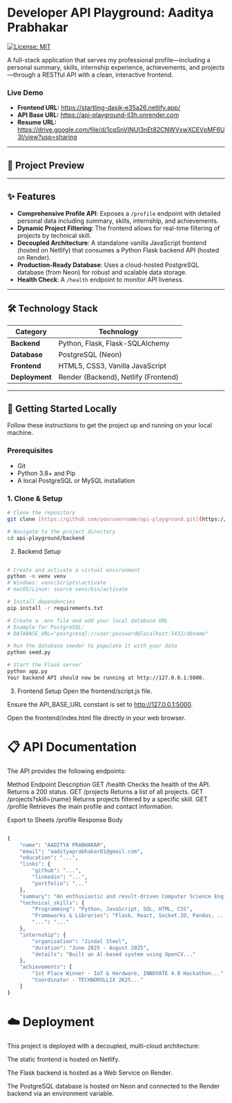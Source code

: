 # Developer API Playground: Aaditya Prabhakar

[![License: MIT](https://img.shields.io/badge/License-MIT-yellow.svg)](https://opensource.org/licenses/MIT)

A full-stack application that serves my professional profile—including a personal summary, skills, internship experience, achievements, and projects—through a RESTful API with a clean, interactive frontend.

### **Live Demo**
* **Frontend URL:**  https://startling-dasik-e35a26.netlify.app/
* **API Base URL:**  https://api-playground-ll3h.onrender.com
* **Resume URL:**    https://drive.google.com/file/d/1cqSnVINUI3nEt82CNWVxwXCEVpMF6U3I/view?usp=sharing

---

## 📸 Project Preview



---

## ✨ Features

* **Comprehensive Profile API**: Exposes a `/profile` endpoint with detailed personal data including summary, skills, internship, and achievements.
* **Dynamic Project Filtering**: The frontend allows for real-time filtering of projects by technical skill.
* **Decoupled Architecture**: A standalone vanilla JavaScript frontend (hosted on Netlify) that consumes a Python Flask backend API (hosted on Render).
* **Production-Ready Database**: Uses a cloud-hosted PostgreSQL database (from Neon) for robust and scalable data storage.
* **Health Check**: A `/health` endpoint to monitor API liveness.

---

## 🛠️ Technology Stack

| Category      | Technology                                                                                                                              |
| ------------- | --------------------------------------------------------------------------------------------------------------------------------------- |
| **Backend** | Python, Flask, Flask-SQLAlchemy                                                                                                         |
| **Database** | PostgreSQL (Neon)                                                                                                                       |
| **Frontend** | HTML5, CSS3, Vanilla JavaScript                                                                                                         |
| **Deployment**| Render (Backend), Netlify (Frontend)                                                                                                    |

---

## 🚀 Getting Started Locally

Follow these instructions to get the project up and running on your local machine.

### **Prerequisites**
* Git
* Python 3.8+ and Pip
* A local PostgreSQL or MySQL installation

### **1. Clone & Setup**
```bash
# Clone the repository
git clone [https://github.com/yourusername/api-playground.git](https://github.com/aaditya-01-28/api-playground.git)

# Navigate to the project directory
cd api-playground/backend
```
2. Backend Setup
```Bash

# Create and activate a virtual environment
python -m venv venv
# Windows: venv\Scripts\activate
# macOS/Linux: source venv/bin/activate

# Install dependencies
pip install -r requirements.txt

# Create a .env file and add your local database URL
# Example for PostgreSQL:
# DATABASE_URL="postgresql://user:password@localhost:5432/dbname"

# Run the database seeder to populate it with your data
python seed.py

# Start the Flask server
python app.py
Your backend API should now be running at http://127.0.0.1:5000.
```
3. Frontend Setup
Open the frontend/script.js file.

Ensure the API_BASE_URL constant is set to http://127.0.0.1:5000.

Open the frontend/index.html file directly in your web browser.

# 📋 API Documentation
The API provides the following endpoints:

Method	Endpoint	Description
GET	/health	Checks the health of the API. Returns a 200 status.
GET	/projects	Returns a list of all projects.
GET	/projects?skill={name}	Returns projects filtered by a specific skill.
GET	/profile	Retrieves the main profile and contact information.

Export to Sheets
/profile Response Body
```bash

{
    "name": "AADITYA PRABHAKAR",
    "email": "aadityaprabhakar01@gmail.com",
    "education": "...",
    "links": {
        "github": "...",
        "linkedin": "...",
        "portfolio": "..."
    },
    "summary": "An enthusiastic and result-driven Computer Science Engineer...",
    "technical_skills": {
        "Programming": "Python, JavaScript, SQL, HTML, CSS",
        "Frameworks & Libraries": "Flask, React, Socket.IO, Pandas, ...",
        "...": "..."
    },
    "internship": {
        "organization": "Jindal Steel",
        "duration": "June 2025 - August 2025",
        "details": "Built an Al-based system using OpenCV..."
    },
    "achievements": [
        "1st Place Winner - IoT & Hardware, INNOVATE 4.0 Hackathon...",
        "Coordinator - TECHNOROLLIX 2K25..."
    ]
}
```
# ☁️ Deployment
This project is deployed with a decoupled, multi-cloud architecture:

The static frontend is hosted on Netlify.

The Flask backend is hosted as a Web Service on Render.

The PostgreSQL database is hosted on Neon and connected to the Render backend via an environment variable.
